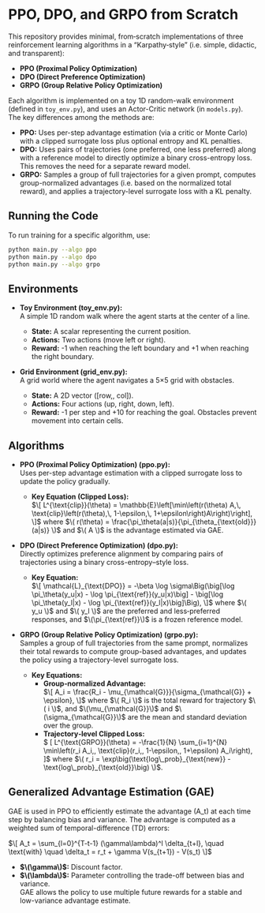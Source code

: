 
# PPO, DPO, and GRPO from Scratch

This repository provides minimal, from‐scratch implementations of three reinforcement learning algorithms in a “Karpathy‐style” (i.e. simple, didactic, and transparent):

- **PPO (Proximal Policy Optimization)**
- **DPO (Direct Preference Optimization)**
- **GRPO (Group Relative Policy Optimization)**

Each algorithm is implemented on a toy 1D random-walk environment (defined in `toy_env.py`), and uses an Actor-Critic network (in `models.py`). The key differences among the methods are:

- **PPO:** Uses per-step advantage estimation (via a critic or Monte Carlo) with a clipped surrogate loss plus optional entropy and KL penalties.
- **DPO:** Uses pairs of trajectories (one preferred, one less preferred) along with a reference model to directly optimize a binary cross-entropy loss. This removes the need for a separate reward model.
- **GRPO:** Samples a group of full trajectories for a given prompt, computes group-normalized advantages (i.e. based on the normalized total reward), and applies a trajectory-level surrogate loss with a KL penalty.

## Running the Code

To run training for a specific algorithm, use:

```bash
python main.py --algo ppo
python main.py --algo dpo
python main.py --algo grpo
```


## Environments

- **Toy Environment (toy_env.py):**  
  A simple 1D random walk where the agent starts at the center of a line.  
  - **State:** A scalar representing the current position.  
  - **Actions:** Two actions (move left or right).  
  - **Reward:** -1 when reaching the left boundary and +1 when reaching the right boundary.

- **Grid Environment (grid_env.py):**  
  A grid world where the agent navigates a 5×5 grid with obstacles.  
  - **State:** A 2D vector \([row,\, col]\).  
  - **Actions:** Four actions (up, right, down, left).  
  - **Reward:** -1 per step and +10 for reaching the goal. Obstacles prevent movement into certain cells.

## Algorithms

- **PPO (Proximal Policy Optimization) (ppo.py):**  
  Uses per-step advantage estimation with a clipped surrogate loss to update the policy gradually.  
  - **Key Equation (Clipped Loss):**  
    $\[
    L^{\text{clip}}(\theta) = \mathbb{E}\left[\min\left(r(\theta) A,\, \text{clip}\left(r(\theta),\, 1-\epsilon,\, 1+\epsilon\right)A\right)\right],
    \]$
    where $\( r(\theta) = \frac{\pi_\theta(a|s)}{\pi_{\theta_{\text{old}}}(a|s)} \)$ and $\( A \)$ is the advantage estimated via GAE.

- **DPO (Direct Preference Optimization) (dpo.py):**  
  Directly optimizes preference alignment by comparing pairs of trajectories using a binary cross-entropy–style loss.  
  - **Key Equation:**  
    $\[
    \mathcal{L}_{\text{DPO}} = -\beta \log \sigma\Big(\big[\log \pi_\theta(y_u|x) - \log \pi_{\text{ref}}(y_u|x)\big] - \big[\log \pi_\theta(y_l|x) - \log \pi_{\text{ref}}(y_l|x)\big]\Big),
    \]$
    where $\( y_u \)$ and $\( y_l \)$ are the preferred and less‑preferred responses, and $\(\pi_{\text{ref}}\)$ is a frozen reference model.

- **GRPO (Group Relative Policy Optimization) (grpo.py):**  
  Samples a group of full trajectories from the same prompt, normalizes their total rewards to compute group-based advantages, and updates the policy using a trajectory-level surrogate loss.
  - **Key Equations:**  
    - **Group‑normalized Advantage:**  
      $\[
      A_i = \frac{R_i - \mu_{\mathcal{G}}}{\sigma_{\mathcal{G}} + \epsilon},
      \]$
      where $\( R_i \)$ is the total reward for trajectory $\( i \)$, and $\(\mu_{\mathcal{G}}\)$ and $\(\sigma_{\mathcal{G}}\)$ are the mean and standard deviation over the group.
    - **Trajectory‑level Clipped Loss:**  
     $ \[
      L^{\text{GRPO}}(\theta) = -\frac{1}{N} \sum_{i=1}^{N} \min\left(r_i A_i,\, \text{clip}(r_i,\, 1-\epsilon,\, 1+\epsilon) A_i\right),
      \]$
      where $\( r_i = \exp\big(\text{log\_prob}_{\text{new}} - \text{log\_prob}_{\text{old}}\big) \)$.

## Generalized Advantage Estimation (GAE)

GAE is used in PPO to efficiently estimate the advantage \(A_t\) at each time step by balancing bias and variance. The advantage is computed as a weighted sum of temporal-difference (TD) errors:

$\[
A_t = \sum_{l=0}^{T-t-1} (\gamma\lambda)^l \delta_{t+l}, \quad \text{with} \quad \delta_t = r_t + \gamma V(s_{t+1}) - V(s_t)
\]$

- **$\(\gamma\)$:** Discount factor.  
- **$\(\lambda\)$:** Parameter controlling the trade-off between bias and variance.  
GAE allows the policy to use multiple future rewards for a stable and low-variance advantage estimate.
